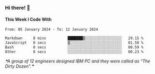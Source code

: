 ### Hi there! 👋

#### This Week I Code With
<!--START_SECTION:waka-->

```txt
From: 05 January 2024 - To: 12 January 2024

Markdown     8 mins          ███████▒░░░░░░░░░░░░░░░░░   29.15 %
JavaScript   0 secs          ▒░░░░░░░░░░░░░░░░░░░░░░░░   01.58 %
Bash         0 secs          ░░░░░░░░░░░░░░░░░░░░░░░░░   00.59 %
Other        0 secs          ░░░░░░░░░░░░░░░░░░░░░░░░░   00.23 %
```

<!--END_SECTION:waka-->

<!--STARTS_HERE_QUOTE_README-->
<i>❝A group of 12 engineers designed IBM PC and they were called as “The Dirty Dozen”.❞</i>
<!--ENDS_HERE_QUOTE_README-->
